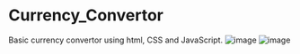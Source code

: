 # Currency_Convertor
Basic currency convertor using html, CSS and JavaScript.
![image](https://github.com/user-attachments/assets/795af080-d673-405d-8a30-c6ea5b532040)
![image](https://github.com/user-attachments/assets/25d440e7-a1fa-43d6-9dae-b82a25d7c502)



